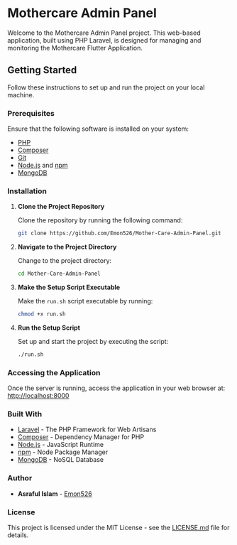 # Mothercare Admin Panel

Welcome to the Mothercare Admin Panel project. This web-based application, built using PHP Laravel, is designed for managing and monitoring the Mothercare Flutter Application.

## Getting Started

Follow these instructions to set up and run the project on your local machine.

### Prerequisites

Ensure that the following software is installed on your system:

- [PHP](https://www.php.net/)
- [Composer](https://getcomposer.org/)
- [Git](https://git-scm.com/)
- [Node.js](https://nodejs.org/) and [npm](https://www.npmjs.com/)
- [MongoDB](https://www.mongodb.com/)

### Installation

1. **Clone the Project Repository**

    Clone the repository by running the following command:

    ```bash
    git clone https://github.com/Emon526/Mother-Care-Admin-Panel.git
    ```

2. **Navigate to the Project Directory**

    Change to the project directory:

    ```bash
    cd Mother-Care-Admin-Panel
    ```

3. **Make the Setup Script Executable**

    Make the `run.sh` script executable by running:

    ```bash
    chmod +x run.sh
    ```

4. **Run the Setup Script**

    Set up and start the project by executing the script:

    ```bash
    ./run.sh
    ```

### Accessing the Application

Once the server is running, access the application in your web browser at: [http://localhost:8000](http://localhost:8000)

### Built With

- [Laravel](https://laravel.com/) - The PHP Framework for Web Artisans
- [Composer](https://getcomposer.org/) - Dependency Manager for PHP
- [Node.js](https://nodejs.org/) - JavaScript Runtime
- [npm](https://www.npmjs.com/) - Node Package Manager
- [MongoDB](https://www.mongodb.com/) - NoSQL Database

### Author

- **Asraful Islam** - [Emon526](https://github.com/Emon526)

### License

This project is licensed under the MIT License - see the [LICENSE.md](LICENSE.md) file for details.
